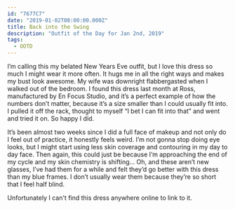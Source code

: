 ```yaml
---
id: "7677C7"
date: "2019-01-02T08:00:00.000Z"
title: Back into the Swing
description: "Outfit of the Day for Jan 2nd, 2019"
tags:
  - OOTD
---
```

I’m calling this my belated New Years Eve outfit, but I love this dress so much I might wear it more often. It hugs me in all the right ways and makes my bust look awesome. My wife was downright flabbergasted when I walked out of the bedroom. I found this dress last month at Ross, manufactured by En Focus Studio, and it’s a perfect example of how the numbers don’t matter, because it’s a size smaller than I could usually fit into. I pulled it off the rack, thought to myself “I bet I can fit into that” and went and tried it on. So happy I did.

It’s been almost two weeks since I did a full face of makeup and not only do I feel out of practice, it honestly feels weird. I’m not gonna stop doing eye looks, but I might start using less skin coverage and contouring in my day to day face. Then again, this could just be because I’m approaching the end of my cycle and my skin chemistry is shifting... Oh, and these aren’t new glasses, I’ve had them for a while and felt they’d go better with this dress than my blue frames. I don’t usually wear them because they’re so short that I feel half blind.

Unfortunately I can't find this dress anywhere online to link to it.
